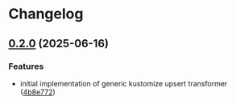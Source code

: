 # Changelog

## [0.2.0](https://github.com/groq/kustomize-upsert/compare/v0.1.0...v0.2.0) (2025-06-16)


### Features

* initial implementation of generic kustomize upsert transformer ([4b8e772](https://github.com/groq/kustomize-upsert/commit/4b8e772460c01b8df04e534d99d974a308084576))
